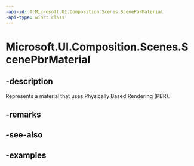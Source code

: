 ```yaml
---
-api-id: T:Microsoft.UI.Composition.Scenes.ScenePbrMaterial
-api-type: winrt class
---
```


<!-- Class syntax.
public class ScenePbrMaterial : SceneMaterial, SceneMaterial
-->

# Microsoft.UI.Composition.Scenes.ScenePbrMaterial

## -description

Represents a material that uses Physically Based Rendering (PBR).

## -remarks

## -see-also

## -examples

